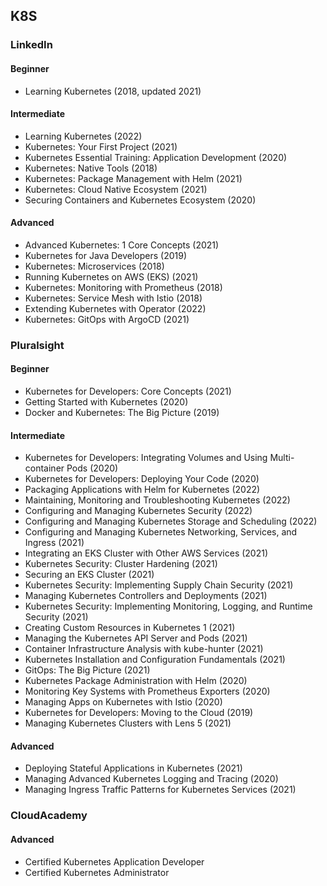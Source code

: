 ## K8S

### LinkedIn

#### Beginner
* Learning Kubernetes (2018, updated 2021)

#### Intermediate
* Learning Kubernetes (2022)
* Kubernetes: Your First Project (2021)
* Kubernetes Essential Training: Application Development (2020)
* Kubernetes: Native Tools (2018)
* Kubernetes: Package Management with Helm (2021)
* Kubernetes: Cloud Native Ecosystem (2021)
* Securing Containers and Kubernetes Ecosystem (2020)

#### Advanced
* Advanced Kubernetes: 1 Core Concepts (2021)
* Kubernetes for Java Developers (2019)
* Kubernetes: Microservices (2018)
* Running Kubernetes on AWS (EKS) (2021)
* Kubernetes: Monitoring with Prometheus (2018)
* Kubernetes: Service Mesh with Istio (2018)
* Extending Kubernetes with Operator (2022)
* Kubernetes: GitOps with ArgoCD (2021)

### Pluralsight

#### Beginner
* Kubernetes for Developers: Core Concepts (2021)
* Getting Started with Kubernetes (2020)
* Docker and Kubernetes: The Big Picture (2019)

#### Intermediate
* Kubernetes for Developers: Integrating Volumes and Using Multi-container Pods (2020)
* Kubernetes for Developers: Deploying Your Code (2020)
* Packaging Applications with Helm for Kubernetes (2022)
* Maintaining, Monitoring and Troubleshooting Kubernetes (2022)
* Configuring and Managing Kubernetes Security (2022)
* Configuring and Managing Kubernetes Storage and Scheduling (2022)
* Configuring and Managing Kubernetes Networking, Services, and Ingress (2021)
* Integrating an EKS Cluster with Other AWS Services (2021)
* Kubernetes Security: Cluster Hardening (2021)
* Securing an EKS Cluster (2021)
* Kubernetes Security: Implementing Supply Chain Security (2021)
* Managing Kubernetes Controllers and Deployments (2021)
* Kubernetes Security: Implementing Monitoring, Logging, and Runtime Security (2021)
* Creating Custom Resources in Kubernetes 1 (2021)
* Managing the Kubernetes API Server and Pods (2021)
* Container Infrastructure Analysis with kube-hunter (2021)
* Kubernetes Installation and Configuration Fundamentals (2021)
* GitOps: The Big Picture (2021)
* Kubernetes Package Administration with Helm (2020)
* Monitoring Key Systems with Prometheus Exporters (2020)
* Managing Apps on Kubernetes with Istio (2020)
* Kubernetes for Developers: Moving to the Cloud (2019)
* Managing Kubernetes Clusters with Lens 5 (2021)

#### Advanced
* Deploying Stateful Applications in Kubernetes (2021)
* Managing Advanced Kubernetes Logging and Tracing (2020)
* Managing Ingress Traffic Patterns for Kubernetes Services (2021)

### CloudAcademy
#### Advanced
* Certified Kubernetes Application Developer
* Certified Kubernetes Administrator

